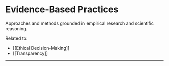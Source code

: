 # Evidence-Based Practices

Approaches and methods grounded in empirical research and scientific reasoning.

Related to:

- [[Ethical Decision-Making]]
- [[Transparency]]

---
